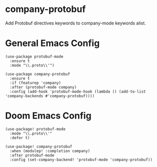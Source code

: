 # company-protobuf

Add Protobuf directives keywords to company-mode keywords alist.

# General Emacs Config

``` emacs-lisp
(use-package protobuf-mode
  :ensure t
  :mode "\\.proto\\'")

(use-package company-protobuf
  :ensure t
  :if (featurep 'company)
  :after (protobuf-mode company)
  :config (add-hook 'protobuf-mode-hook (lambda () (add-to-list 'company-backends #'company-protobuf))))
```

# Doom Emacs Config

``` emacs-lisp
(use-package! protobuf-mode
  :mode "\\.proto\\'"
  :defer t)

(use-package! company-protobuf
  :when (modulep! :completion company)
  :after protobuf-mode
  :config (set-company-backend! 'protobuf-mode 'company-protobuf))
```
